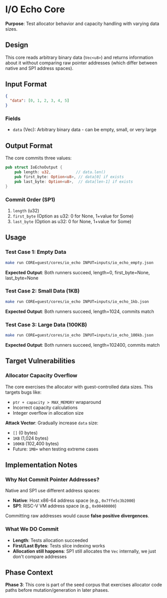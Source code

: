 # I/O Echo Core

**Purpose**: Test allocator behavior and capacity handling with varying data sizes.

## Design

This core reads arbitrary binary data (`Vec<u8>`) and returns information about it without comparing raw pointer addresses (which differ between native and SP1 address spaces).

## Input Format

```json
{
  "data": [0, 1, 2, 3, 4, 5]
}
```

### Fields
- `data` (Vec<u8>): Arbitrary binary data - can be empty, small, or very large

## Output Format

The core commits three values:

```rust
pub struct IoEchoOutput {
    pub length: u32,           // data.len()
    pub first_byte: Option<u8>, // data[0] if exists
    pub last_byte: Option<u8>,  // data[len-1] if exists
}
```

### Commit Order (SP1)
1. `length` (u32)
2. `first_byte` (Option<u8> as u32: 0 for None, 1+value for Some)
3. `last_byte` (Option<u8> as u32: 0 for None, 1+value for Some)

## Usage

### Test Case 1: Empty Data
```bash
make run CORE=guest/cores/io_echo INPUT=inputs/io_echo_empty.json
```

**Expected Output**: Both runners succeed, length=0, first_byte=None, last_byte=None

### Test Case 2: Small Data (1KB)
```bash
make run CORE=guest/cores/io_echo INPUT=inputs/io_echo_1kb.json
```

**Expected Output**: Both runners succeed, length=1024, commits match

### Test Case 3: Large Data (100KB)
```bash
make run CORE=guest/cores/io_echo INPUT=inputs/io_echo_100kb.json
```

**Expected Output**: Both runners succeed, length=102400, commits match

## Target Vulnerabilities

### Allocator Capacity Overflow
The core exercises the allocator with guest-controlled data sizes. This targets bugs like:
- `ptr + capacity > MAX_MEMORY` wraparound
- Incorrect capacity calculations
- Integer overflow in allocation size

**Attack Vector**: Gradually increase `data` size:
- `[]` (0 bytes)
- `1KB` (1,024 bytes)
- `100KB` (102,400 bytes)
- Future: `1MB+` when testing extreme cases

## Implementation Notes

### Why Not Commit Pointer Addresses?
Native and SP1 use different address spaces:
- **Native**: Host x86-64 address space (e.g., `0x7ffe5c3b2000`)
- **SP1**: RISC-V VM address space (e.g., `0x00400000`)

Committing raw addresses would cause **false positive divergences**.

### What We DO Commit
- **Length**: Tests allocation succeeded
- **First/Last Bytes**: Tests slice indexing works
- **Allocation still happens**: SP1 still allocates the `Vec` internally, we just don't compare addresses

## Phase Context

**Phase 3**: This core is part of the seed corpus that exercises allocator code paths before mutation/generation in later phases.

